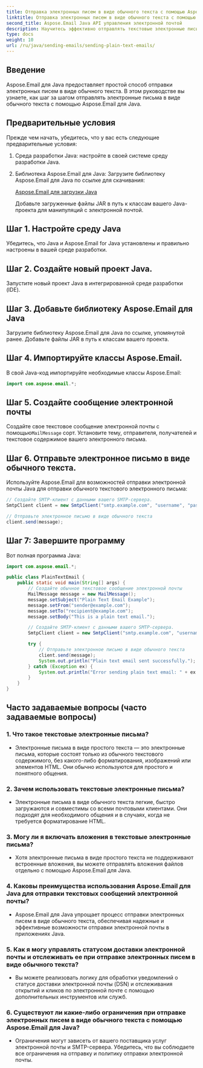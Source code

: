 ```yaml
---
title: Отправка электронных писем в виде обычного текста с помощью Aspose.Email
linktitle: Отправка электронных писем в виде обычного текста с помощью Aspose.Email
second_title: Aspose.Email Java API управления электронной почтой
description: Научитесь эффективно отправлять текстовые электронные письма с помощью Aspose.Email для Java. Подробное руководство с примерами кода и часто задаваемыми вопросами для беспрепятственного общения.
type: docs
weight: 10
url: /ru/java/sending-emails/sending-plain-text-emails/
---
```


## Введение

Aspose.Email для Java предоставляет простой способ отправки электронных писем в виде обычного текста. В этом руководстве вы узнаете, как шаг за шагом отправлять электронные письма в виде обычного текста с помощью Aspose.Email для Java.

## Предварительные условия

Прежде чем начать, убедитесь, что у вас есть следующие предварительные условия:

1. Среда разработки Java: настройте в своей системе среду разработки Java.

2. Библиотека Aspose.Email для Java: Загрузите библиотеку Aspose.Email для Java по ссылке для скачивания:

   [Aspose.Email для загрузки Java](https://releases.aspose.com/email/java/)

   Добавьте загруженные файлы JAR в путь к классам вашего Java-проекта для манипуляций с электронной почтой.

## Шаг 1. Настройте среду Java

Убедитесь, что Java и Aspose.Email for Java установлены и правильно настроены в вашей среде разработки.

## Шаг 2. Создайте новый проект Java.

Запустите новый проект Java в интегрированной среде разработки (IDE).

## Шаг 3. Добавьте библиотеку Aspose.Email для Java

Загрузите библиотеку Aspose.Email для Java по ссылке, упомянутой ранее. Добавьте файлы JAR в путь к классам вашего проекта.

## Шаг 4. Импортируйте классы Aspose.Email.

В свой Java-код импортируйте необходимые классы Aspose.Email:

```java
import com.aspose.email.*;
```

## Шаг 5. Создайте сообщение электронной почты

 Создайте свое текстовое сообщение электронной почты с помощью`MailMessage` сорт. Установите тему, отправителя, получателей и текстовое содержимое вашего электронного письма.

## Шаг 6. Отправьте электронное письмо в виде обычного текста.

Используйте Aspose.Email для возможностей отправки электронной почты Java для отправки обычного текстового электронного письма:

```java
// Создайте SMTP-клиент с данными вашего SMTP-сервера.
SmtpClient client = new SmtpClient("smtp.example.com", "username", "password");

// Отправьте электронное письмо в виде обычного текста
client.send(message);
```

## Шаг 7: Завершите программу

Вот полная программа Java:

```java
import com.aspose.email.*;

public class PlainTextEmail {
    public static void main(String[] args) {
        // Создайте обычное текстовое сообщение электронной почты
        MailMessage message = new MailMessage();
        message.setSubject("Plain Text Email Example");
        message.setFrom("sender@example.com");
        message.setTo("recipient@example.com");
        message.setBody("This is a plain text email.");

        // Создайте SMTP-клиент с данными вашего SMTP-сервера.
        SmtpClient client = new SmtpClient("smtp.example.com", "username", "password");

        try {
            // Отправьте электронное письмо в виде обычного текста
            client.send(message);
            System.out.println("Plain text email sent successfully.");
        } catch (Exception ex) {
            System.out.println("Error sending plain text email: " + ex.getMessage());
        }
    }
}
```

## Часто задаваемые вопросы (часто задаваемые вопросы)

### 1. Что такое текстовые электронные письма?
   - Электронные письма в виде простого текста — это электронные письма, которые состоят только из обычного текстового содержимого, без какого-либо форматирования, изображений или элементов HTML. Они обычно используются для простого и понятного общения.

### 2. Зачем использовать текстовые электронные письма?
   - Электронные письма в виде обычного текста легкие, быстро загружаются и совместимы со всеми почтовыми клиентами. Они подходят для необходимого общения и в случаях, когда не требуется форматирование HTML.

### 3. Могу ли я включать вложения в текстовые электронные письма?
   - Хотя электронные письма в виде простого текста не поддерживают встроенные вложения, вы можете отправлять вложения файлов отдельно с помощью Aspose.Email для Java.

### 4. Каковы преимущества использования Aspose.Email для Java для отправки текстовых сообщений электронной почты?
   - Aspose.Email для Java упрощает процесс отправки электронных писем в виде обычного текста, обеспечивая надежные и эффективные возможности отправки электронной почты в приложениях Java.

### 5. Как я могу управлять статусом доставки электронной почты и отслеживать ее при отправке электронных писем в виде обычного текста?
   - Вы можете реализовать логику для обработки уведомлений о статусе доставки электронной почты (DSN) и отслеживания открытий и кликов по электронной почте с помощью дополнительных инструментов или служб.

### 6. Существуют ли какие-либо ограничения при отправке электронных писем в виде обычного текста с помощью Aspose.Email для Java?
   - Ограничения могут зависеть от вашего поставщика услуг электронной почты и SMTP-сервера. Убедитесь, что вы соблюдаете все ограничения на отправку и политику отправки электронной почты.